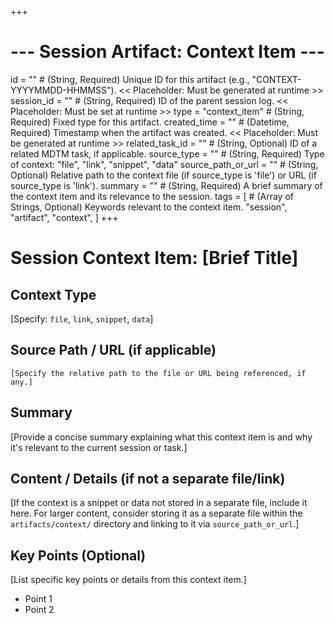 +++
# --- Session Artifact: Context Item ---
id = "" # (String, Required) Unique ID for this artifact (e.g., "CONTEXT-YYYYMMDD-HHMMSS"). << Placeholder: Must be generated at runtime >>
session_id = "" # (String, Required) ID of the parent session log. << Placeholder: Must be set at runtime >>
type = "context_item" # (String, Required) Fixed type for this artifact.
created_time = "" # (Datetime, Required) Timestamp when the artifact was created. << Placeholder: Must be generated at runtime >>
related_task_id = "" # (String, Optional) ID of a related MDTM task, if applicable.
source_type = "" # (String, Required) Type of context: "file", "link", "snippet", "data"
source_path_or_url = "" # (String, Optional) Relative path to the context file (if source_type is 'file') or URL (if source_type is 'link').
summary = "" # (String, Required) A brief summary of the context item and its relevance to the session.
tags = [
    # (Array of Strings, Optional) Keywords relevant to the context item.
    "session", "artifact", "context",
]
+++

# Session Context Item: [Brief Title]

## Context Type

[Specify: `file`, `link`, `snippet`, `data`]

## Source Path / URL (if applicable)

`[Specify the relative path to the file or URL being referenced, if any.]`

## Summary

[Provide a concise summary explaining what this context item is and why it's relevant to the current session or task.]

## Content / Details (if not a separate file/link)

[If the context is a snippet or data not stored in a separate file, include it here. For larger content, consider storing it as a separate file within the `artifacts/context/` directory and linking to it via `source_path_or_url`.]

## Key Points (Optional)

[List specific key points or details from this context item.]
- Point 1
- Point 2